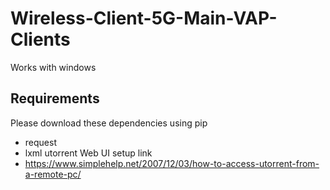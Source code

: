# Wireless-Client-5G-Main-VAP-Clients
Works with windows
## Requirements
Please download these dependencies using pip
  - request
  - lxml
utorrent Web UI setup link
- https://www.simplehelp.net/2007/12/03/how-to-access-utorrent-from-a-remote-pc/